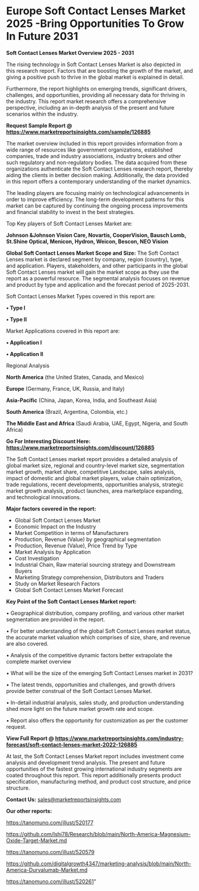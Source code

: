 # Europe Soft Contact Lenses Market 2025 -Bring Opportunities To Grow In Future 2031

<Strong> Soft Contact Lenses Market Overview 2025 - 2031</strong>

The rising technology in Soft Contact Lenses Market is also depicted in this research report. Factors that are boosting the growth of the market, and giving a positive push to thrive in the global market is explained in detail.

Furthermore, the report highlights on emerging trends, significant drivers, challenges, and opportunities, providing all necessary data for thriving in the industry. This report market research offers a comprehensive perspective, including an in-depth analysis of the present and future scenarios within the industry.

<strong>Request Sample Report @ <a href=https://www.marketreportsinsights.com/sample/126885>https://www.marketreportsinsights.com/sample/126885</a></strong>

The market overview included in this report provides information from a wide range of resources like government organizations, established companies, trade and industry associations, industry brokers and other such regulatory and non-regulatory bodies. The data acquired from these organizations authenticate the Soft Contact Lenses research report, thereby aiding the clients in better decision making. Additionally, the data provided in this report offers a contemporary understanding of the market dynamics.

The leading players are focusing mainly on technological advancements in order to improve efficiency. The long-term development patterns for this market can be captured by continuing the ongoing process improvements and financial stability to invest in the best strategies.

Top Key players of Soft Contact Lenses Market are:

<strong>Johnson &Johnson Vision Care, Novartis, CooperVision, Bausch  Lomb, St.Shine Optical, Menicon, Hydron, Weicon, Bescon, NEO Vision</strong>

<strong><b>Global Soft Contact Lenses Market Scope and Size:</b></strong>
The Soft Contact Lenses market is declared segment by company, region (country), type, and application. Players, stakeholders, and other participants in the global Soft Contact Lenses market will gain the market scope as they use the report as a powerful resource. The segmental analysis focuses on revenue and product by type and application and the forecast period of 2025-2031.

Soft Contact Lenses Market Types covered in this report are:

<strong>• Type I

• Type II</strong>

Market Applications covered in this report are:

<strong>• Application I

• Application II</strong> 

Regional Analysis

<strong>North America</strong> (the United States, Canada, and Mexico)

<strong>Europe</strong> (Germany, France, UK, Russia, and Italy)

<strong>Asia-Pacific</strong> (China, Japan, Korea, India, and Southeast Asia)

<strong>South America</strong> (Brazil, Argentina, Colombia, etc.)

<strong>The Middle East and Africa</strong> (Saudi Arabia, UAE, Egypt, Nigeria, and South Africa)

<strong>Go For Interesting Discount Here: <a href=https://www.marketreportsinsights.com/discount/126885>https://www.marketreportsinsights.com/discount/126885</a></strong>

The Soft Contact Lenses market report provides a detailed analysis of global market size, regional and country-level market size, segmentation market growth, market share, competitive Landscape, sales analysis, impact of domestic and global market players, value chain optimization, trade regulations, recent developments, opportunities analysis, strategic market growth analysis, product launches, area marketplace expanding, and technological innovations.

<strong><b>Major factors covered in the report:</b></strong>
<ul>
  <li>Global Soft Contact Lenses Market </li>
  <li>Economic Impact on the Industry</li>
  <li>Market Competition in terms of Manufacturers</li>
  <li>Production, Revenue (Value) by geographical segmentation</li>
  <li>Production, Revenue (Value), Price Trend by Type</li>
  <li>Market Analysis by Application</li>
  <li>Cost Investigation</li>
  <li>Industrial Chain, Raw material sourcing strategy and Downstream Buyers</li>
  <li>Marketing Strategy comprehension, Distributors and Traders</li>
  <li>Study on Market Research Factors</li>
  <li>Global Soft Contact Lenses Market Forecast</li>
</ul>

<strong><b>Key Point of the Soft Contact Lenses Market report:</b></strong>

• Geographical distribution, company profiling, and various other market segmentation are provided in the report.

• For better understanding of the global Soft Contact Lenses market status, the accurate market valuation which comprises of size, share, and revenue are also covered.

• Analysis of the competitive dynamic factors better extrapolate the complete market overview

• What will be the size of the emerging Soft Contact Lenses market in 2031?

• The latest trends, opportunities and challenges, and growth drivers provide better construal of the Soft Contact Lenses Market.

• In-detail industrial analysis, sales study, and production understanding shed more light on the future market growth rate and scope.

• Report also offers the opportunity for customization as per the customer request.

<strong><b>View Full Report @ <a href=https://www.marketreportsinsights.com/industry-forecast/soft-contact-lenses-market-2022-126885>https://www.marketreportsinsights.com/industry-forecast/soft-contact-lenses-market-2022-126885</a></b></strong>


At last, the Soft Contact Lenses Market report includes investment come analysis and development trend analysis. The present and future opportunities of the fastest growing international industry segments are coated throughout this report. This report additionally presents product specification, manufacturing method, and product cost structure, and price structure.

<strong>Contact Us:</strong>
sales@marketreportsinsights.com

<strong>Our other reports:</strong>

<a href=https://tanomuno.com/illust/520177>https://tanomuno.com/illust/520177</a>

<a href=https://github.com/Ishi78/Research/blob/main/North-America-Magnesium-Oxide-Target-Market.md>https://github.com/Ishi78/Research/blob/main/North-America-Magnesium-Oxide-Target-Market.md</a>

<a href=https://tanomuno.com/illust/520579>https://tanomuno.com/illust/520579</a>

<a href=https://github.com/digitalgrowth4347/marketing-analysis/blob/main/North-America-Durvalumab-Market.md>https://github.com/digitalgrowth4347/marketing-analysis/blob/main/North-America-Durvalumab-Market.md</a>

<a href=https://tanomuno.com/illust/520261>https://tanomuno.com/illust/520261</a>"
